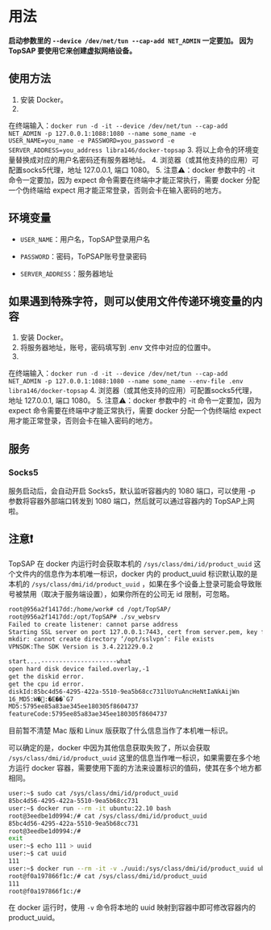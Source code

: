 # 用法

**启动参数里的 `--device /dev/net/tun --cap-add NET_ADMIN` 一定要加。 因为 TopSAP 要使用它来创建虚拟网络设备。**

## 使用方法

1. 安装 Docker。
2.
在终端输入：`docker run -d -it --device /dev/net/tun --cap-add NET_ADMIN -p 127.0.0.1:1088:1080 --name some_name -e USER_NAME=you_name -e PASSWORD=you_password -e SERVER_ADDRESS=you_address libra146/docker-topsap`
3. 将以上命令的环境变量替换成对应的用户名密码还有服务器地址。
4. 浏览器（或其他支持的应用）可配置socks5代理，地址 127.0.0.1, 端口 1080。
5. 注意⚠️：docker 参数中的 -it 命令一定要加，因为 expect 命令需要在终端中才能正常执行，需要 docker 分配一个伪终端给 expect 用才能正常登录，否则会卡在输入密码的地方。

## 环境变量

- `USER_NAME`：用户名，TopSAP登录用户名

- `PASSWORD`：密码，ToPSAP账号登录密码

- `SERVER_ADDRESS`：服务器地址

## 如果遇到特殊字符，则可以使用文件传递环境变量的内容

1. 安装 Docker。
2. 将服务器地址，账号，密码填写到 .env 文件中对应的位置中。
3.
在终端输入：`docker run -d -it --device /dev/net/tun --cap-add NET_ADMIN -p 127.0.0.1:1088:1080 --name some_name --env-file .env libra146/docker-topsap`
4. 浏览器（或其他支持的应用）可配置socks5代理，地址 127.0.0.1, 端口 1080。
5. 注意⚠️：docker 参数中的 -it 命令一定要加，因为 expect 命令需要在终端中才能正常执行，需要 docker 分配一个伪终端给 expect
   用才能正常登录，否则会卡在输入密码的地方。


## 服务

### Socks5

服务启动后，会自动开启 Socks5，默认监听容器内的 1080 端口，可以使用 -p 参数将容器外部端口转发到 1080 端口，然后就可以通过容器内的 TopSAP上网啦。

## 注意❗️

TopSAP 在 docker 内运行时会获取本机的 `/sys/class/dmi/id/product_uuid` 这个文件内的信息作为本机唯一标识，docker 内的 product_uuid 标识默认取的是本机的 `/sys/class/dmi/id/product_uuid` ，如果在多个设备上登录可能会导致账号被禁用（取决于服务端设置），如果你所在的公司无 id 限制，可忽略。

```bash
root@956a2f1417dd:/home/work# cd /opt/TopSAP/
root@956a2f1417dd:/opt/TopSAP# ./sv_websrv 
Failed to create listener: cannot parse address
Starting SSL server on port 127.0.0.1:7443, cert from server.pem, key from server.key
mkdir: cannot create directory ‘/opt/sslvpn’: File exists
VPNSDK:The SDK Version is 3.4.221229.0.2

start....---------------------what
open hard disk device failed.overlay,-1
get the diskid error.
get the cpu id error.
diskId:85bc4d56-4295-422a-5510-9ea5b68cc731lUoYuAncHeNtIaNkAijWn
16_MD5:W�:�E��`G7
MD5:5795ee85a83ae345ee180305f8604737
featureCode:5795ee85a83ae345ee180305f8604737
```

目前暂不清楚 Mac 版和 Linux 版获取了什么信息当作了本机唯一标识。

可以确定的是，docker 中因为其他信息获取失败了，所以会获取  `/sys/class/dmi/id/product_uuid` 这里的信息当作唯一标识，如果需要在多个地方运行 docker 容器，需要使用下面的方法来设置标识的值码，使其在多个地方都相同。

```bash
user:~$ sudo cat /sys/class/dmi/id/product_uuid 
85bc4d56-4295-422a-5510-9ea5b68cc731
user:~$ docker run --rm -it ubuntu:22.10 bash
root@3eedbe1d0994:/# cat /sys/class/dmi/id/product_uuid 
85bc4d56-4295-422a-5510-9ea5b68cc731
root@3eedbe1d0994:/# 
exit
user:~$ echo 111 > uuid
user:~$ cat uuid
111
user:~$ docker run --rm -it -v ./uuid:/sys/class/dmi/id/product_uuid ubuntu:22.10 bash
root@f0a197866f1c:/# cat /sys/class/dmi/id/product_uuid 
111
root@f0a197866f1c:/# 
```

在 docker 运行时，使用 `-v` 命令将本地的 uuid 映射到容器中即可修改容器内的 product_uuid。

